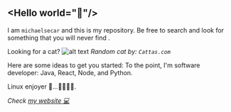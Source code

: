 ## <Hello world=\"👋"\/> 

I am `michaelsecar` and this is my repository.
Be free to search and look for something that you will never find .

Looking for a cat?
![alt text](https://cataas.com/cat)
_Random cat by: `Cattas.com`_

Here are some ideas to get you started:
To the point, I'm software developer: Java, React, Node, and Python.

Linux enjoyer 🐧...🐧🐧🐧🐧.

_Check [my website 💻](michaelsecar.com)_ 

